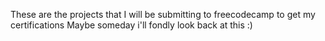 These are the projects that I will be submitting to freecodecamp to get my certifications
Maybe someday i'll fondly look back at this :)
